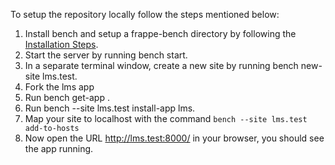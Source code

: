 To setup the repository locally follow the steps mentioned below:

1. Install bench and setup a frappe-bench directory by following the [Installation Steps](https://frappeframework.com/docs/user/en/installation).
1. Start the server by running bench start.
1. In a separate terminal window, create a new site by running bench new-site lms.test.
1. Fork the lms app
1. Run bench get-app <url-of-your-form>.
1. Run bench --site lms.test install-app lms.
1. Map your site to localhost with the command ```bench --site lms.test add-to-hosts```
1. Now open the URL http://lms.test:8000/ in your browser, you should see the app running.
